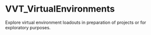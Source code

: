 # VVT_VirtualEnvironments
Explore virtual environment loadouts in preparation of projects or for exploratory purposes.
